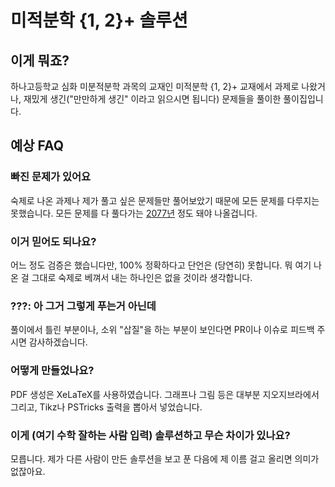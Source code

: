 # 미적분학 {1, 2}+ 솔루션

## 이게 뭐죠?

하나고등학교 심화 미분적분학 과목의 교재인 미적분학 {1, 2}+ 교재에서 과제로 나왔거나, 재밌게 생긴("만만하게 생긴" 이라고 읽으시면 됩니다) 문제들을 풀이한 풀이집입니다.

## 예상 FAQ

### 빠진 문제가 있어요

숙제로 나온 과제나 제가 풀고 싶은 문제들만 풀어보았기 때문에 모든 문제를 다루지는 못했습니다. 모든 문제를 다 풀다가는 [2077년](https://screenrant.com/cyberpunk-2077-original-release-date-delay-details-when/) 정도 돼야 나올겁니다.

### 이거 믿어도 되나요?

어느 정도 검증은 했습니다만, 100% 정확하다고 단언은 (당연히) 못합니다. 뭐 여기 나온 걸 그대로 숙제로 베껴서 내는 하나인은 없을 것이라 생각합니다.

### ???: 아 그거 그렇게 푸는거 아닌데

풀이에서 틀린 부분이나, 소위 "삽질"을 하는 부분이 보인다면 PR이나 이슈로 피드백 주시면 감사하겠습니다.

### 어떻게 만들었나요?

PDF 생성은 XeLaTeX를 사용하였습니다. 그래프나 그림 등은 대부분 지오지브라에서 그리고, Tikz나 PSTricks 출력을 뽑아서 넣었습니다.

### 이게 (여기 수학 잘하는 사람 입력) 솔루션하고 무슨 차이가 있나요?

모릅니다. 제가 다른 사람이 만든 솔루션을 보고 푼 다음에 제 이름 걸고 올리면 의미가 없잖아요.